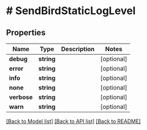 # # SendBirdStaticLogLevel

## Properties

Name | Type | Description | Notes
------------ | ------------- | ------------- | -------------
**debug** | **string** |  | [optional]
**error** | **string** |  | [optional]
**info** | **string** |  | [optional]
**none** | **string** |  | [optional]
**verbose** | **string** |  | [optional]
**warn** | **string** |  | [optional]

[[Back to Model list]](../../README.md#models) [[Back to API list]](../../README.md#endpoints) [[Back to README]](../../README.md)
